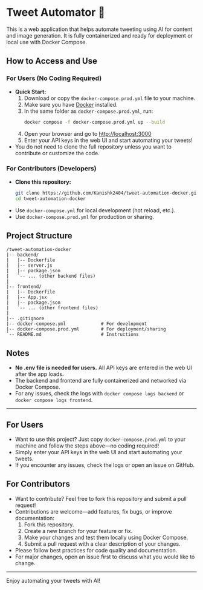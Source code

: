 # Tweet Automator 🚀

This is a web application that helps automate tweeting using AI for content and image generation. It is fully containerized and ready for deployment or local use with Docker Compose.

## How to Access and Use

### For Users (No Coding Required)
- **Quick Start:**
  1. Download or copy the `docker-compose.prod.yml` file to your machine.
  2. Make sure you have [Docker](https://www.docker.com/get-started) installed.
  3. In the same folder as `docker-compose.prod.yml`, run:
     ```bash
     docker compose -f docker-compose.prod.yml up --build
     ```
  4. Open your browser and go to [http://localhost:3000](http://localhost:3000)
  5. Enter your API keys in the web UI and start automating your tweets!
- You do not need to clone the full repository unless you want to contribute or customize the code.

### For Contributors (Developers)
- **Clone this repository:**
  ```bash
  git clone https://github.com/Kanishk2404/tweet-automation-docker.git
  cd tweet-automation-docker
  ```
- Use `docker-compose.yml` for local development (hot reload, etc.).
- Use `docker-compose.prod.yml` for production or sharing.

## Project Structure
```
/tweet-automation-docker
|-- backend/
|   |-- Dockerfile
|   |-- server.js
|   |-- package.json
|   `-- ... (other backend files)
|
|-- frontend/
|   |-- Dockerfile
|   |-- App.jsx
|   |-- package.json
|   `-- ... (other frontend files)
|
|-- .gitignore
|-- docker-compose.yml             # For development
|-- docker-compose.prod.yml        # For deployment/sharing
`-- README.md                      # Instructions
```

## Notes
- **No .env file is needed for users.** All API keys are entered in the web UI after the app loads.
- The backend and frontend are fully containerized and networked via Docker Compose.
- For any issues, check the logs with `docker compose logs backend` or `docker compose logs frontend`.

---

## For Users
- Want to use this project? Just copy `docker-compose.prod.yml` to your machine and follow the steps above—no coding required!
- Simply enter your API keys in the web UI and start automating your tweets.
- If you encounter any issues, check the logs or open an issue on GitHub.

## For Contributors
- Want to contribute? Feel free to fork this repository and submit a pull request!
- Contributions are welcome—add features, fix bugs, or improve documentation:
  1. Fork this repository.
  2. Create a new branch for your feature or fix.
  3. Make your changes and test them locally using Docker Compose.
  4. Submit a pull request with a clear description of your changes.
- Please follow best practices for code quality and documentation.
- For major changes, open an issue first to discuss what you would like to change.

---

Enjoy automating your tweets with AI!
